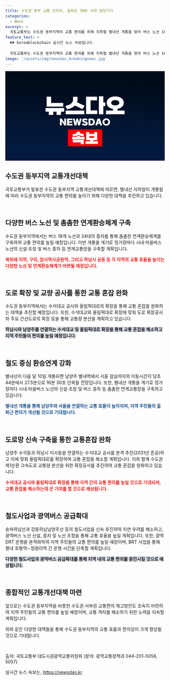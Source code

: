 ```yaml
---
title: 수도권 동부 교통 인프라, 출퇴근 30분 시대 앞당기기
categories:
  - News
excerpt: >
  국토교통부는 수도권 동부지역의 교통 편의를 위해 지하철 별내선 개통을 맞아 버스 노선 18개, 34대 증차 및 연계환승체계를 구축하는 대책을 발표했다. 이 지역은 대중교통이 자가용 이용보다 불편하며, 교통량과 도로 혼잡도가 심각한 수준이다. 이를 해결하기 위해 광역버스 노선 신설, 광역 DRT 활성화, 도로 확장 등을 추진하고, 철도 사업도 신속히 추진할 계획이다. 대광위는 지연 우려 사업 중재를 위해 노력하고, 광역버스 공급 확대와 광역버스 체계 개선 등을 통해 교통 편의를 제고할 계획이다.
feature_text: >
  ## koreablockchain 실시간 뉴스 속보입니다.

  국토교통부는 수도권 동부지역의 교통 편의를 위해 지하철 별내선 개통을 맞아 버스 노선 18개, 34대 증차 및 연계환승체계를 구축하는 대책을 발표했다. 이 지역은 대중교통이 자가용 이용보다 불편하며, 교통량과 도로 혼잡도가 심각한 수준이다. 이를 해결하기 위해 광역버스 노선 신설, 광역 DRT 활성화, 도로 확장 등을 추진하고, 철도 사업도 신속히 추진할 계획이다. 대광위는 지연 우려 사업 중재를 위해 노력하고, 광역버스 공급 확대와 광역버스 체계 개선 등을 통해 교통 편의를 제고할 계획이다.
image: '/assets/img/newsdao_breakingnews.jpg'
---
```


<p><img src="/assets/img/newsdao_breakingnews.jpg" alt="koreablockchain 속보" /></p>

<h2 data-ke-size="size26">수도권 동부지역 교통개선대책</h2>

<p>국토교통부가 발표한 수도권 동부지역 교통개선대책에 따르면, 별내선 지하철이 개통됨에 따라 수도권 동부지역의 교통 편의를 높이기 위해 다양한 대책을 추진하고 있습니다.</p>

<p data-ke-size="size16">&nbsp;</p>

<h2>다양한 버스 노선 및 촘촘한 연계환승체계 구축</h2>

<p>수도권 동부지역에서는 버스 18개 노선과 34대의 증차를 통해 촘촘한 연계환승체계를 구축하여 교통 편의를 높일 예정입니다. 이번 개통을 계기로 정거장마다 시내·마을버스 노선의 신설·조정 및 버스 증차 등 연계교통망을 구축할 계획입니다.</p>

<p><b><span style="color: #ee2323;">북위례 지역, 구리, 암사역사공원역, 그리고 하남시 공동 등 각 지역의 교통 효율을 높이는 다양한 노선 및 연계환승체계가 마련될 예정입니다.</span></b></p>

<p data-ke-size="size16">&nbsp;</p>

<h2>도로 확장 및 교량 공사를 통한 교통 혼잡 완화</h2>

<p>수도권 동부지역에서는 수석대교 공사와 올림픽대로의 확장을 통해 교통 혼잡을 완화하는 대책을 추진할 예정입니다. 또한, 수석대교와 올림픽대로 확장에 맞춰 도로 확장공사와 주요 간선도로의 확장 등을 통해 교통량 분산을 계획하고 있습니다.</p>

<p><b><span style="background-color: #21538527;">하남시와 남양주를 연결하는 수석대교 및 올림픽대로 확장을 통해 교통 혼잡을 해소하고 지역 주민들의 편의를 높일 예정입니다.</span></b></p>

<p data-ke-size="size16">&nbsp;</p>

<h2>철도 중심 환승연계 강화</h2>

<p>별내선이 다음 달 10일 개통되면 남양주 별내역에서 서울 잠실까지의 이동시간이 당초 44분에서 27.5분으로 16분 30초 단축될 전망입니다. 또한, 별내선 개통을 계기로 정거장마다 시내·마을버스 노선의 신설·조정 및 버스 증차 등 촘촘한 연계교통망을 구축하고 있습니다.</p>

<p><b><span style="color: #1a5490;">별내선 개통을 통해 남양주와 서울을 연결하는 교통 효율이 높아지며, 지역 주민들의 출퇴근 편의가 개선될 것으로 기대됩니다.</span></b></p>

<p data-ke-size="size16">&nbsp;</p>

<h2>도로망 신속 구축을 통한 교통혼잡 완화</h2>

<p>남양주 수석동과 하남시 미사동을 연결하는 수석대교 공사를 본격 추진(2031년 준공)하고 이에 맞춰 올림픽대로를 확장하여 교통 혼잡을 해소할 계획입니다. 이와 함께 수도권 제1순환 고속도로 교통량 분산을 위한 확장공사를 추진하여 교통 혼잡을 완화하고 있습니다.</p>

<p><b><span style="color: #ee2323;">수석대교 공사와 올림픽대로 확장을 통해 지역 간의 교통 편의를 높일 것으로 기대되며, 교통 혼잡을 해소하는데 큰 기여를 할 것으로 예상됩니다.</span></b></p>

<p data-ke-size="size16">&nbsp;</p>

<h2>철도사업과 광역버스 공급확대</h2>

<p>송파하남선과 강동하남남양주선 등의 철도사업을 신속 추진하여 지연 우려를 해소하고, 광역버스 노선 신설, 증차 및 노선 조정을 통해 교통 효율을 높일 계획입니다. 또한, 광역 DRT 운행을 본격화하여 지역 주민들의 교통 편의를 높일 예정이며, BRT 사업을 통해 평내 호평역∼청량리역 간 운행 시간을 단축할 계획입니다.</p>

<p><b><span style="background-color: #21538527;">다양한 철도사업과 광역버스 공급확대를 통해 지역 내의 교통 편의를 증진시킬 것으로 예상됩니다.</span></b></p>

<p data-ke-size="size16">&nbsp;</p>

<h2>종합적인 교통개선대책 마련</h2>

<p>앞으로는 수도권 동부지역을 비롯한 수도권 서부권 교통편의 제고방안도 조속히 마련하여 지역 주민들의 교통 편의를 높일 예정이며, 교통 격차를 해소하기 위한 노력을 지속할 계획입니다.</p>

<p>위와 같은 다양한 대책들을 통해 수도권 동부지역의 교통 효율과 편의성이 크게 향상될 것으로 기대됩니다.</p>

<p data-ke-size="size16">&nbsp;</p>

<p>출처: 국토교통부 대도시권광역교통위원회 (문의: 광역교통정책과 044-201-5056, 5057)</p>
실시간 뉴스 속보는, <a href="https://newsdao.kr" rel="dofollow">https://newsdao.kr</a>


